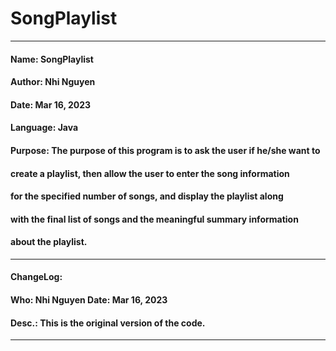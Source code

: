 # SongPlaylist
------------------------------------------------------------------------------
####   Name:     SongPlaylist <space><space>
####   Author:   Nhi Nguyen <space><space>
####   Date:     Mar 16, 2023 <space><space>
####   Language: Java <space><space>
####   Purpose:  The purpose of this program is to ask the user if he/she want to 
####             create a playlist, then allow the user to enter the song information
####             for the specified number of songs, and display the playlist along
####             with the final list of songs and the meaningful summary information
####             about the playlist. <space><space>
------------------------------------------------------------------------------
####   ChangeLog: <space><space>
####   Who:      Nhi Nguyen <space><space>           Date:     Mar 16, 2023 <space><space>
####   Desc.:    This is the original version of the code. <space><space>
------------------------------------------------------------------------------

